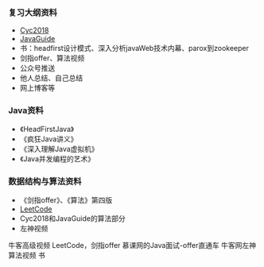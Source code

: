 ### 复习大纲资料

- [Cyc2018](https://cyc2018.github.io/CS-Notes/#/)
- [JavaGuide](https://snailclimb.gitee.io/javaguide/#/)
- 书：headfirst设计模式、深入分析javaWeb技术内幕、parox到zookeeper
- 剑指offer、算法视频
- 公众号推送
- 他人总结、自己总结
- 网上博客等

### Java资料

+ 《HeadFirstJava》
+ 《疯狂Java讲义》
+ 《深入理解Java虚拟机》
+ 《Java并发编程的艺术》

### 数据结构与算法资料

+ 《剑指offer》、《算法》第四版
+ [LeetCode](https://leetcode-cn.com/problemset/all/)
+ Cyc2018和JavaGuide的算法部分
+ 左神视频



牛客高级视频
LeetCode，剑指offer
慕课网的Java面试-offer直通车
牛客网左神算法视频
书